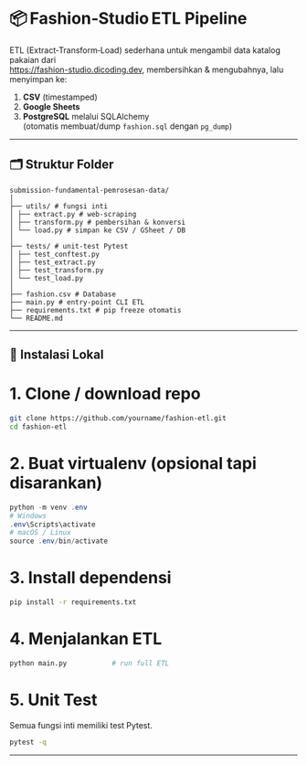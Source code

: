# 📦 Fashion‑Studio ETL Pipeline

ETL (Extract‑Transform‑Load) sederhana untuk mengambil data katalog pakaian dari  
<https://fashion-studio.dicoding.dev>, membersihkan & mengubahnya, lalu
menyimpan ke:

1. **CSV** (timestamped)
2. **Google Sheets**
3. **PostgreSQL** melalui SQLAlchemy  
   (otomatis membuat/dump `fashion.sql` dengan `pg_dump`)

---

## 🗂 Struktur Folder
```
submission-fundamental-pemrosesan-data/
│
├── utils/ # fungsi inti
│ ├── extract.py # web‑scraping
│ ├── transform.py # pembersihan & konversi
│ └── load.py # simpan ke CSV / GSheet / DB
│
├── tests/ # unit‑test Pytest
│ ├── test_conftest.py
│ ├── test_extract.py
│ ├── test_transform.py
│ └── test_load.py
│
├── fashion.csv # Database
├── main.py # entry‑point CLI ETL
├── requirements.txt # pip freeze otomatis
└── README.md
```
---

## 🔧 Instalasi Lokal

# 1. Clone / download repo
```bash
git clone https://github.com/yourname/fashion-etl.git
cd fashion-etl
```
# 2. Buat virtualenv (opsional tapi disarankan)
```powershell / bash
python -m venv .env
# Windows
.env\Scripts\activate
# macOS / Linux
source .env/bin/activate
```
# 3. Install dependensi
```bash
pip install -r requirements.txt
```
# 4. Menjalankan ETL
```bash
python main.py           # run full ETL
```

# 5. Unit Test
Semua fungsi inti memiliki test Pytest.

```bash
pytest -q

```
---

